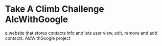 # Take A Climb Challenge AlcWithGoogle
a website that stores contacts info and lets user view, edit, remove and add contacts.
AlcWithGoogle project